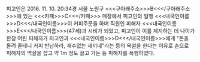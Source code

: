 피고인은 2016. 11. 10. 20:34경 서울 노원구 <<<구아래주소>>>B<<</구아래주소>>>에 있는 <<<카페>>>C<<</카페>>> 매장에서 피고인의 일행 <<<내국인이름>>>D<<</내국인이름>>>이 커피주문을 하며 직원인 피해자 <<<내국인이름>>>E<<</내국인이름>>>(47세)과 시비가 되었고, 피고인이 이를 제지하는 데 나이가 한참 어린 피해자가 피고인과 <<<내국인이름>>>D<<</내국인이름>>>에게 "돈을 돌려 줄테니 커피 반납하라, 재수없는 새끼네"라는 등의 욕설을 한다는 이유로 손으로 피해자의 멱살을 잡고 약 1m 정도 끌고 가는 등 피해자를 폭행하였다.